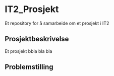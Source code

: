# IT2_Prosjekt
Et repository for å samarbeide om et prosjekt i IT2

## Prosjektbeskrivelse
Et prosjekt bbla bla bla

## Problemstilling
